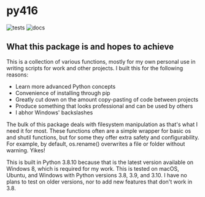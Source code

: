 # py416

![tests](https://github.com/ezio416/py416/actions/workflows/tests.yml/badge.svg)
![docs](https://readthedocs.org/projects/py416/badge/?version=latest)

What this package is and hopes to achieve
-----------------------------------------

This is a collection of various functions, mostly for my own personal use in writing scripts for work and other projects. I built this for the following reasons:

- Learn more advanced Python concepts
- Convenience of installing through pip
- Greatly cut down on the amount copy-pasting of code between projects
- Produce something that looks professional and can be used by others
- I abhor Windows' backslashes

The bulk of this package deals with filesystem manipulation as that's what I need it for most. These functions often are a simple wrapper for basic os and shutil functions, but for some they offer extra safety and configurability. For example, by default, os.rename() overwrites a file or folder without warning. Yikes!

This is built in Python 3.8.10 because that is the latest version available on Windows 8, which is required for my work. This is tested on macOS, Ubuntu, and Windows with Python versions 3.8, 3.9, and 3.10. I have no plans to test on older versions, nor to add new features that don't work in 3.8.